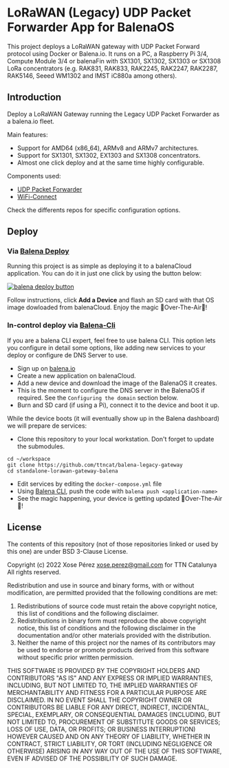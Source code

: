 # LoRaWAN (Legacy) UDP Packet Forwarder App for BalenaOS

This project deploys a LoRaWAN gateway with UDP Packet Forward protocol using Docker or Balena.io. It runs on a PC, a Raspberry Pi 3/4, Compute Module 3/4 or balenaFin with SX1301, SX1302, SX1303 or SX1308 LoRa concentrators (e.g. RAK831, RAK833, RAK2245, RAK2247, RAK2287, RAK5146, Seeed WM1302 and IMST iC880a among others).

## Introduction

Deploy a LoRaWAN Gateway running the Legacy UDP Packet Forwarder as a balena.io fleet.

Main features:

* Support for AMD64 (x86_64), ARMv8 and ARMv7 architectures.
* Support for SX1301, SX1302, EX1303 and SX1308 concentrators.
* Almost one click deploy and at the same time highly configurable.

Components used:

* [UDP Packet Forwarder](https://github.com/RAKWireless/udp-packet-forwarder)
* [WiFi-Connect](https://github.com/balena-os/wifi-connect)

Check the differents repos for specific configuration options.


## Deploy

### Via [Balena Deploy](https://www.balena.io/docs/learn/deploy/deploy-with-balena-button/)

Running this project is as simple as deploying it to a balenaCloud application. You can do it in just one click by using the button below:

[![balena deploy button](https://www.balena.io/deploy.svg)](https://dashboard.balena-cloud.com/deploy?repoUrl=https://github.com/ttncat/balena-legacy-gateway)

Follow instructions, click **Add a Device** and flash an SD card with that OS image dowloaded from balenaCloud. Enjoy the magic 🌟Over-The-Air🌟!


### In-control deploy via [Balena-Cli](https://www.balena.io/docs/reference/balena-cli/)

If you are a balena CLI expert, feel free to use balena CLI. This option lets you configure in detail some options, like adding new services to your deploy or configure de DNS Server to use.

- Sign up on [balena.io](https://dashboard.balena.io/signup)
- Create a new application on balenaCloud.
- Add a new device and download the image of the BalenaOS it creates.
- This is the moment to configure the DNS server in the BalenaOS if required. See the `Configuring the domain` section  below.
- Burn and SD card (if using a Pi), connect it to the device and boot it up.

While the device boots (it will eventually show up in the Balena dashboard) we will prepare de services:

- Clone this repository to your local workstation. Don't forget to update the submodules.
```
cd ~/workspace
git clone https://github.com/ttncat/balena-legacy-gateway
cd standalone-lorawan-gateway-balena
```
- Edit services by editing the `docker-compose.yml` file
- Using [Balena CLI](https://www.balena.io/docs/reference/cli/), push the code with `balena push <application-name>`
- See the magic happening, your device is getting updated 🌟Over-The-Air🌟!


## License

The contents of this repository (not of those repositories linked or used by this one) are under BSD 3-Clause License.

Copyright (c) 2022 Xose Pérez <xose.perez@gmail.com> for TTN Catalunya
All rights reserved.

Redistribution and use in source and binary forms, with or without
modification, are permitted provided that the following conditions are met:

1. Redistributions of source code must retain the above copyright notice,
   this list of conditions and the following disclaimer.
2. Redistributions in binary form must reproduce the above copyright
   notice, this list of conditions and the following disclaimer in the
   documentation and/or other materials provided with the distribution.
3. Neither the name of this project nor the names of its
   contributors may be used to endorse or promote products derived from
   this software without specific prior written permission.

THIS SOFTWARE IS PROVIDED BY THE COPYRIGHT HOLDERS AND CONTRIBUTORS "AS IS"
AND ANY EXPRESS OR IMPLIED WARRANTIES, INCLUDING, BUT NOT LIMITED TO, THE
IMPLIED WARRANTIES OF MERCHANTABILITY AND FITNESS FOR A PARTICULAR PURPOSE
ARE DISCLAIMED. IN NO EVENT SHALL THE COPYRIGHT OWNER OR CONTRIBUTORS BE
LIABLE FOR ANY DIRECT, INDIRECT, INCIDENTAL, SPECIAL, EXEMPLARY, OR
CONSEQUENTIAL DAMAGES (INCLUDING, BUT NOT LIMITED TO, PROCUREMENT OF
SUBSTITUTE GOODS OR SERVICES; LOSS OF USE, DATA, OR PROFITS; OR BUSINESS
INTERRUPTION) HOWEVER CAUSED AND ON ANY THEORY OF LIABILITY, WHETHER IN
CONTRACT, STRICT LIABILITY, OR TORT (INCLUDING NEGLIGENCE OR OTHERWISE)
ARISING IN ANY WAY OUT OF THE USE OF THIS SOFTWARE, EVEN IF ADVISED OF THE
POSSIBILITY OF SUCH DAMAGE.
